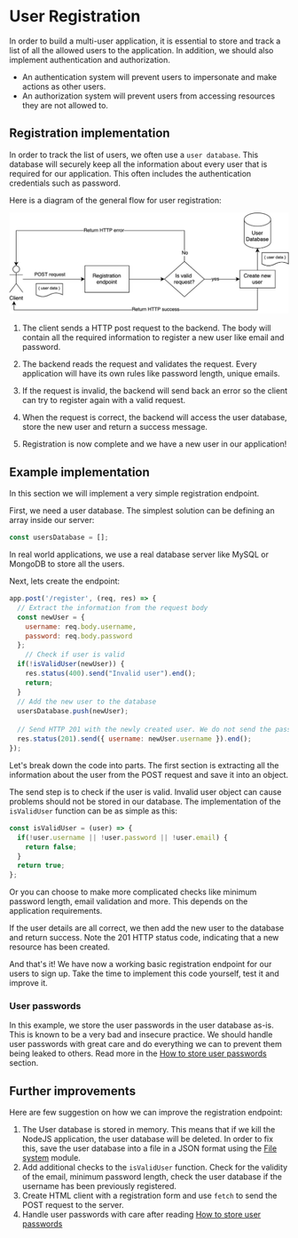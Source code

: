 # User Registration

In order to build a multi-user application, it is essential to store and track a list of all the allowed users to the application. In addition, we should also implement authentication and authorization.
* An authentication system will prevent users to impersonate and make actions as other users.
* An authorization system will prevent users from accessing resources they are not allowed to.

## Registration implementation

In order to track the list of users, we often use a `user database`. This database will securely keep all the information about every user that is required for our application. This often includes the authentication credentials such as password.

Here is a diagram of the general flow for user registration:

![Registration Diagram](assets/registration-diagram.png)

1. The client sends a HTTP post request to the backend. The body will contain all the required information to register a new user like email and password.

1. The backend reads the request and validates the request. Every application will have its own rules like password length, unique emails.

1. If the request is invalid, the backend will send back an error so the client can try to register again with a valid request.

1. When the request is correct, the backend will access the user database, store the new user and return a success message.

1. Registration is now complete and we have a new user in our application!


## Example implementation
In this section we will implement a very simple registration endpoint.

First, we need a user database. The simplest solution can be defining an array inside our server:

```javascript
const usersDatabase = [];
```
In real world applications, we use a real database server like MySQL or MongoDB to store all the users.

Next, lets create the endpoint:

```javascript
app.post('/register', (req, res) => {
  // Extract the information from the request body
  const newUser = { 
    username: req.body.username,
    password: req.body.password
  };
    // Check if user is valid
  if(!isValidUser(newUser)) {
    res.status(400).send("Invalid user").end();
    return;
  }
  // Add the new user to the database
  usersDatabase.push(newUser);

  // Send HTTP 201 with the newly created user. We do not send the password
  res.status(201).send({ username: newUser.username }).end();
});
```

Let's break down the code into parts. The first section is extracting all the information about the user from the POST request and save it into an object.

The send step is to check if the user is valid. Invalid user object can cause problems should not be stored in our database. The implementation of the `isValidUser` function can be as simple as this:

```javascript
const isValidUser = (user) => {
  if(!user.username || !user.password || !user.email) {
    return false;
  }
  return true;
};
```

Or you can choose to make more complicated checks like minimum password length, email validation and more. This depends on the application requirements.

If the user details are all correct, we then add the new user to the database and return success. Note the 201 HTTP status code, indicating that a new resource has been created.

And that's it! We have now a working basic registration endpoint for our users to sign up. Take the time to implement this code yourself, test it and improve it.

### User passwords
In this example, we store the user passwords in the user database as-is. This is known to be a very bad and insecure practice. We should handle user passwords with great care and do everything we can to prevent them being leaked to others. Read more in the   [How to store user passwords](/node-js/storing-passwords.md) section.

## Further improvements
Here are few suggestion on how we can improve the registration endpoint:

1. The User database is stored in memory. This means that if we kill the NodeJS application, the user database will be deleted. In order to fix this, save the user database into a file in a JSON format using the [File system](https://nodejs.org/api/fs.html) module.
1. Add additional checks to the `isValidUser` function. Check for the validity of the email, minimum password length, check the user database if the username has been previously registered.
1. Create HTML client with a registration form and use `fetch` to send the POST request to the server. 
1. Handle user passwords with care after reading [How to store user passwords](/node-js/storing-passwords.md)

